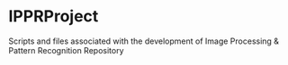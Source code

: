 # IPPRProject
Scripts and files associated with the development of Image Processing &amp; Pattern Recognition Repository